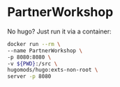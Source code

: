 # PartnerWorkshop

No hugo? Just run it via a container:
```bash
docker run --rm \
--name PartnerWorkshop \
-p 8080:8080 \
-v ${PWD}:/src \
hugomods/hugo:exts-non-root \
server -p 8080
```

